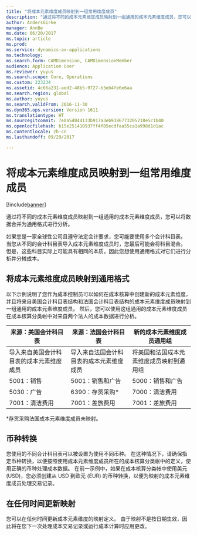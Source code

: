 ```yaml
---
title: "将成本元素维度成员映射到一组常用维度成员"
description: "通过将不同的成本元素维度成员映射到一组通用的成本元素维度成员，您可以将数据合并为通用格式进行分析。"
author: AndersGirke
manager: AnnBe
ms.date: 06/20/2017
ms.topic: article
ms.prod: 
ms.service: dynamics-ax-applications
ms.technology: 
ms.search.form: CAMDimension, CAMDimensionMember
audience: Application User
ms.reviewer: yuyus
ms.search.scope: Core, Operations
ms.custom: 223234
ms.assetid: 4c66a231-aed2-48b5-9727-b3eb4fe6e6aa
ms.search.region: global
ms.author: yuyus
ms.search.validFrom: 2016-11-30
ms.dyn365.ops.version: Version 1611
ms.translationtype: HT
ms.sourcegitcommit: 7e0a5d044133b917a3eb9386773205218e5c1b40
ms.openlocfilehash: b15e251410937ff4f85ecdfaa55ca1a998d1d1ac
ms.contentlocale: zh-cn
ms.lasthandoff: 09/29/2017

---
```


# <a name="map-cost-element-dimension-members-to-a-common-set-of-dimension-members"></a>将成本元素维度成员映射到一组常用维度成员

[!include[banner](../includes/banner.md)]


通过将不同的成本元素维度成员映射到一组通用的成本元素维度成员，您可以将数据合并为通用格式进行分析。

如果您是一家全球性公司且遵守法定会计要求，您可能要使用多个会计科目表。 当您从不同的会计科目表导入成本元素维度成员时，您最后可能会将科目混合。 但是，这些科目实际上可能具有相同的本质，因此您想使用通用格式对它们进行分析并分摊成本。

## <a name="map-cost-element-dimension-members-to-a-common-format"></a>将成本元素维度成员映射到通用格式
以下示例说明了您作为成本控制员可以如何在成本核算中创建新的成本元素维度，并且将来自美国会计科目表结构和法国会计科目表结构的成本元素维度成员映射到一组通用的成本元素维度成员。 然后，您可以使用这组通用的成本元素维度成员在成本核算分类帐中对来自两个法人的成本数据进行分析。

| 来源：美国会计科目表                                          | 来源：法国会计科目表                                          | 新的成本元素维度成员通用组                        |
|-----------------------------------------------------------------------|---------------------------------------------------------------------------|-------------------------------------------------------------------------|
| 导入来自美国会计科目表的成本元素维度成员 | 导入来自法国会计科目表的成本元素维度成员 | 将美国和法国成本元素维度成员映射到通用组 |
| 5001：销售                                                           | 5001：销售和广告                                               | 5000：销售和广告                                             |
| 5030：广告                                                     | 6390：存货采购\*                                                    | 7000：清洁费用                                                 |
| 7001：清洁费用                                               | 7001：差旅费用                                                      | 7001：差旅费用                                                   |

\*存货采购法国成本元素维度成员未映射。

## <a name="currency-conversion"></a>币种转换
您使用的不同会计科目表可以被设置为使用不同币种。 在这种情况下，请确保指定币种转换，以便按照使用成本元素维度成员所在的成本核算分类帐中的定义，使用正确的币种处理成本数据。 在前一示例中，如果在成本核算分类帐中使用美元 (USD)，您必须创建从 USD 到欧元 (EUR) 的币种转换，以便为映射的成本元素维度成员处理交易记录。

## <a name="update-mappings-at-any-time"></a>在任何时间更新映射
您可以在任何时间更新成本元素维度的映射定义。 由于映射不是按日期生效，因此将在您下一次处理成本交易记录或运行成本计算时应用更改。




